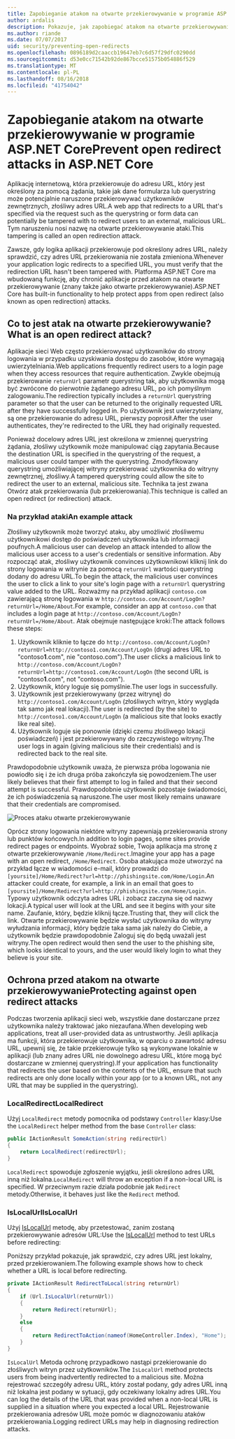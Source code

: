 ```yaml
---
title: Zapobieganie atakom na otwarte przekierowywanie w programie ASP.NET Core
author: ardalis
description: Pokazuje, jak zapobiegać atakom na otwarte przekierowywanie względem aplikacji ASP.NET Core
ms.author: riande
ms.date: 07/07/2017
uid: security/preventing-open-redirects
ms.openlocfilehash: 0896189d2caaccb19647eb7c6d57f29dfc0290dd
ms.sourcegitcommit: d53e0cc71542b92de867bcce51575b054886f529
ms.translationtype: MT
ms.contentlocale: pl-PL
ms.lasthandoff: 08/16/2018
ms.locfileid: "41754042"
---
```

# <a name="prevent-open-redirect-attacks-in-aspnet-core"></a><span data-ttu-id="884e2-103">Zapobieganie atakom na otwarte przekierowywanie w programie ASP.NET Core</span><span class="sxs-lookup"><span data-stu-id="884e2-103">Prevent open redirect attacks in ASP.NET Core</span></span>

<span data-ttu-id="884e2-104">Aplikację internetową, która przekierowuje do adresu URL, który jest określony za pomocą żądania, takie jak dane formularza lub querystring może potencjalnie naruszone przekierowywać użytkowników zewnętrznych, złośliwy adres URL.</span><span class="sxs-lookup"><span data-stu-id="884e2-104">A web app that redirects to a URL that's specified via the request such as the querystring or form data can potentially be tampered with to redirect users to an external, malicious URL.</span></span> <span data-ttu-id="884e2-105">Tym naruszeniu nosi nazwę na otwarte przekierowywanie ataki.</span><span class="sxs-lookup"><span data-stu-id="884e2-105">This tampering is called an open redirection attack.</span></span>

<span data-ttu-id="884e2-106">Zawsze, gdy logika aplikacji przekierowuje pod określony adres URL, należy sprawdzić, czy adres URL przekierowania nie została zmieniona.</span><span class="sxs-lookup"><span data-stu-id="884e2-106">Whenever your application logic redirects to a specified URL, you must verify that the redirection URL hasn't been tampered with.</span></span> <span data-ttu-id="884e2-107">Platforma ASP.NET Core ma wbudowaną funkcję, aby chronić aplikacje przed atakom na otwarte przekierowywanie (znany także jako otwarte przekierowywanie).</span><span class="sxs-lookup"><span data-stu-id="884e2-107">ASP.NET Core has built-in functionality to help protect apps from open redirect (also known as open redirection) attacks.</span></span>

## <a name="what-is-an-open-redirect-attack"></a><span data-ttu-id="884e2-108">Co to jest atak na otwarte przekierowywanie?</span><span class="sxs-lookup"><span data-stu-id="884e2-108">What is an open redirect attack?</span></span>

<span data-ttu-id="884e2-109">Aplikacje sieci Web często przekierowywać użytkowników do strony logowania w przypadku uzyskiwania dostępu do zasobów, które wymagają uwierzytelniania.</span><span class="sxs-lookup"><span data-stu-id="884e2-109">Web applications frequently redirect users to a login page when they access resources that require authentication.</span></span> <span data-ttu-id="884e2-110">Zwykle obejmują przekierowanie `returnUrl` parametr querystring tak, aby użytkownika mogą być zwrócone do pierwotnie żądanego adresu URL, po ich pomyślnym zalogowaniu.</span><span class="sxs-lookup"><span data-stu-id="884e2-110">The redirection typically includes a `returnUrl` querystring parameter so that the user can be returned to the originally requested URL after they have successfully logged in.</span></span> <span data-ttu-id="884e2-111">Po użytkownik jest uwierzytelniany, są one przekierowanie do adresu URL, pierwszy poprosił.</span><span class="sxs-lookup"><span data-stu-id="884e2-111">After the user authenticates, they're redirected to the URL they had originally requested.</span></span>

<span data-ttu-id="884e2-112">Ponieważ docelowy adres URL jest określona w zmiennej querystring żądania, złośliwy użytkownik może manipulować ciąg zapytania.</span><span class="sxs-lookup"><span data-stu-id="884e2-112">Because the destination URL is specified in the querystring of the request, a malicious user could tamper with the querystring.</span></span> <span data-ttu-id="884e2-113">Zmodyfikowany querystring umożliwiającej witryny przekierować użytkownika do witryny zewnętrznej, złośliwy.</span><span class="sxs-lookup"><span data-stu-id="884e2-113">A tampered querystring could allow the site to redirect the user to an external, malicious site.</span></span> <span data-ttu-id="884e2-114">Technika ta jest zwana Otwórz atak przekierowania (lub przekierowania).</span><span class="sxs-lookup"><span data-stu-id="884e2-114">This technique is called an open redirect (or redirection) attack.</span></span>

### <a name="an-example-attack"></a><span data-ttu-id="884e2-115">Na przykład ataki</span><span class="sxs-lookup"><span data-stu-id="884e2-115">An example attack</span></span>

<span data-ttu-id="884e2-116">Złośliwy użytkownik może tworzyć ataku, aby umożliwić złośliwemu użytkownikowi dostęp do poświadczeń użytkownika lub informacji poufnych.</span><span class="sxs-lookup"><span data-stu-id="884e2-116">A malicious user can develop an attack intended to allow the malicious user access to a user's credentials or sensitive information.</span></span> <span data-ttu-id="884e2-117">Aby rozpocząć atak, złośliwy użytkownik convinces użytkownikowi kliknij link do strony logowania w witrynie za pomocą `returnUrl` wartości querystring dodany do adresu URL.</span><span class="sxs-lookup"><span data-stu-id="884e2-117">To begin the attack, the malicious user convinces the user to click a link to your site's login page with a `returnUrl` querystring value added to the URL.</span></span> <span data-ttu-id="884e2-118">Rozważmy na przykład aplikacji `contoso.com` zawierającą stronę logowania w `http://contoso.com/Account/LogOn?returnUrl=/Home/About`.</span><span class="sxs-lookup"><span data-stu-id="884e2-118">For example, consider an app at `contoso.com` that includes a login page at `http://contoso.com/Account/LogOn?returnUrl=/Home/About`.</span></span> <span data-ttu-id="884e2-119">Atak obejmuje następujące kroki:</span><span class="sxs-lookup"><span data-stu-id="884e2-119">The attack follows these steps:</span></span>

1. <span data-ttu-id="884e2-120">Użytkownik kliknie to łącze do `http://contoso.com/Account/LogOn?returnUrl=http://contoso1.com/Account/LogOn` (drugi adres URL to "contoso**1**.com", nie "contoso.com").</span><span class="sxs-lookup"><span data-stu-id="884e2-120">The user clicks a malicious link to `http://contoso.com/Account/LogOn?returnUrl=http://contoso1.com/Account/LogOn` (the second URL is "contoso**1**.com", not "contoso.com").</span></span>
2. <span data-ttu-id="884e2-121">Użytkownik, który loguje się pomyślnie.</span><span class="sxs-lookup"><span data-stu-id="884e2-121">The user logs in successfully.</span></span>
3. <span data-ttu-id="884e2-122">Użytkownik jest przekierowywany (przez witrynę) do `http://contoso1.com/Account/LogOn` (złośliwych witryn, który wygląda tak samo jak real lokacji).</span><span class="sxs-lookup"><span data-stu-id="884e2-122">The user is redirected (by the site) to `http://contoso1.com/Account/LogOn` (a malicious site that looks exactly like real site).</span></span>
4. <span data-ttu-id="884e2-123">Użytkownik loguje się ponownie (dzięki czemu złośliwego lokacji poświadczeń) i jest przekierowywany do rzeczywistego witryny.</span><span class="sxs-lookup"><span data-stu-id="884e2-123">The user logs in again (giving malicious site their credentials) and is redirected back to the real site.</span></span>

<span data-ttu-id="884e2-124">Prawdopodobnie użytkownik uważa, że pierwsza próba logowania nie powiodło się i że ich druga próba zakończyła się powodzeniem.</span><span class="sxs-lookup"><span data-stu-id="884e2-124">The user likely believes that their first attempt to log in failed and that their second attempt is successful.</span></span> <span data-ttu-id="884e2-125">Prawdopodobnie użytkownik pozostaje świadomości, że ich poświadczenia są naruszone.</span><span class="sxs-lookup"><span data-stu-id="884e2-125">The user most likely remains unaware that their credentials are compromised.</span></span>

![Proces ataku otwarte przekierowywanie](preventing-open-redirects/_static/open-redirection-attack-process.png)

<span data-ttu-id="884e2-127">Oprócz strony logowania niektóre witryny zapewniają przekierowania strony lub punktów końcowych.</span><span class="sxs-lookup"><span data-stu-id="884e2-127">In addition to login pages, some sites provide redirect pages or endpoints.</span></span> <span data-ttu-id="884e2-128">Wyobraź sobie, Twoja aplikacja ma stronę z otwarte przekierowywanie `/Home/Redirect`.</span><span class="sxs-lookup"><span data-stu-id="884e2-128">Imagine your app has a page with an open redirect, `/Home/Redirect`.</span></span> <span data-ttu-id="884e2-129">Osoba atakująca może utworzyć na przykład łącze w wiadomości e-mail, który prowadzi do `[yoursite]/Home/Redirect?url=http://phishingsite.com/Home/Login`.</span><span class="sxs-lookup"><span data-stu-id="884e2-129">An attacker could create, for example, a link in an email that goes to `[yoursite]/Home/Redirect?url=http://phishingsite.com/Home/Login`.</span></span> <span data-ttu-id="884e2-130">Typowy użytkownik odczyta adres URL i zobacz zaczyna się od nazwy lokacji.</span><span class="sxs-lookup"><span data-stu-id="884e2-130">A typical user will look at the URL and see it begins with your site name.</span></span> <span data-ttu-id="884e2-131">Zaufanie, który, będzie kliknij łącze.</span><span class="sxs-lookup"><span data-stu-id="884e2-131">Trusting that, they will click the link.</span></span> <span data-ttu-id="884e2-132">Otwarte przekierowywanie będzie wysłać użytkownika do witryny wyłudzania informacji, który będzie taka sama jak należy do Ciebie, a użytkownik będzie prawdopodobnie Zaloguj się do będą uważali jest witryny.</span><span class="sxs-lookup"><span data-stu-id="884e2-132">The open redirect would then send the user to the phishing site, which looks identical to yours, and the user would likely login to what they believe is your site.</span></span>

## <a name="protecting-against-open-redirect-attacks"></a><span data-ttu-id="884e2-133">Ochrona przed atakom na otwarte przekierowywanie</span><span class="sxs-lookup"><span data-stu-id="884e2-133">Protecting against open redirect attacks</span></span>

<span data-ttu-id="884e2-134">Podczas tworzenia aplikacji sieci web, wszystkie dane dostarczane przez użytkownika należy traktować jako niezaufana.</span><span class="sxs-lookup"><span data-stu-id="884e2-134">When developing web applications, treat all user-provided data as untrustworthy.</span></span> <span data-ttu-id="884e2-135">Jeśli aplikacja ma funkcji, która przekierowuje użytkownika, w oparciu o zawartość adresu URL, upewnij się, że takie przekierowuje tylko są wykonywane lokalnie w aplikacji (lub znany adres URL nie dowolnego adresu URL, które mogą być dostarczane w zmiennej querystring).</span><span class="sxs-lookup"><span data-stu-id="884e2-135">If your application has functionality that redirects the user based on the contents of the URL,  ensure that such redirects are only done locally within your app (or to a known URL, not any URL that may be supplied in the querystring).</span></span>

### <a name="localredirect"></a><span data-ttu-id="884e2-136">LocalRedirect</span><span class="sxs-lookup"><span data-stu-id="884e2-136">LocalRedirect</span></span>

<span data-ttu-id="884e2-137">Użyj `LocalRedirect` metody pomocnika od podstawy `Controller` klasy:</span><span class="sxs-lookup"><span data-stu-id="884e2-137">Use the `LocalRedirect` helper method from the base `Controller` class:</span></span>

```csharp
public IActionResult SomeAction(string redirectUrl)
{
    return LocalRedirect(redirectUrl);
}
```

<span data-ttu-id="884e2-138">`LocalRedirect` spowoduje zgłoszenie wyjątku, jeśli określono adres URL inną niż lokalna.</span><span class="sxs-lookup"><span data-stu-id="884e2-138">`LocalRedirect` will throw an exception if a non-local URL is specified.</span></span> <span data-ttu-id="884e2-139">W przeciwnym razie działa podobnie jak `Redirect` metody.</span><span class="sxs-lookup"><span data-stu-id="884e2-139">Otherwise, it behaves just like the `Redirect` method.</span></span>

### <a name="islocalurl"></a><span data-ttu-id="884e2-140">IsLocalUrl</span><span class="sxs-lookup"><span data-stu-id="884e2-140">IsLocalUrl</span></span>

<span data-ttu-id="884e2-141">Użyj [IsLocalUrl](/dotnet/api/Microsoft.AspNetCore.Mvc.IUrlHelper?view=aspnetcore-2.0#Microsoft_AspNetCore_Mvc_IUrlHelper_IsLocalUrl_System_String_) metodę, aby przetestować, zanim zostaną przekierowywanie adresów URL:</span><span class="sxs-lookup"><span data-stu-id="884e2-141">Use the [IsLocalUrl](/dotnet/api/Microsoft.AspNetCore.Mvc.IUrlHelper?view=aspnetcore-2.0#Microsoft_AspNetCore_Mvc_IUrlHelper_IsLocalUrl_System_String_) method to test URLs before redirecting:</span></span>

<span data-ttu-id="884e2-142">Poniższy przykład pokazuje, jak sprawdzić, czy adres URL jest lokalny, przed przekierowaniem.</span><span class="sxs-lookup"><span data-stu-id="884e2-142">The following example shows how to check whether a URL is local before redirecting.</span></span>

```csharp
private IActionResult RedirectToLocal(string returnUrl)
{
    if (Url.IsLocalUrl(returnUrl))
    {
        return Redirect(returnUrl);
    }
    else
    {
        return RedirectToAction(nameof(HomeController.Index), "Home");
    }
}
```

<span data-ttu-id="884e2-143">`IsLocalUrl` Metoda ochronę przypadkowo nastąpi przekierowanie do złośliwych witryn przez użytkowników.</span><span class="sxs-lookup"><span data-stu-id="884e2-143">The `IsLocalUrl` method protects users from being inadvertently redirected to a malicious site.</span></span> <span data-ttu-id="884e2-144">Można rejestrować szczegóły adresu URL, który został podany, gdy adres URL inną niż lokalna jest podany w sytuacji, gdy oczekiwany lokalny adres URL.</span><span class="sxs-lookup"><span data-stu-id="884e2-144">You can log the details of the URL that was provided when a non-local URL is supplied in a situation where you expected a local URL.</span></span> <span data-ttu-id="884e2-145">Rejestrowanie przekierowania adresów URL może pomóc w diagnozowaniu ataków przekierowania.</span><span class="sxs-lookup"><span data-stu-id="884e2-145">Logging redirect URLs may help in diagnosing redirection attacks.</span></span>

